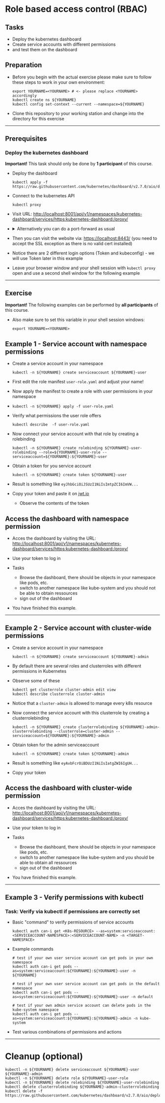 # Role based access control (RBAC)

## Tasks

* Deploy the kubernetes dashboard
* Create service accounts with different permissions
* and test them on the dashboard

## Preparation

* Before you begin with the actual exercise please make sure to follow these steps to work in your own environment:

  ```shell
  export YOURNAME=<YOURNAME> # <- please replace <YOURNAME> accordingly
  kubectl create ns ${YOURNAME}
  kubectl config set-context --current --namespace=${YOURNAME}
  ```

* Clone this repository to your working station and change into the directory for this exercise

---

## Prerequisites

### Deploy the kubernetes dashboard

**Important!** This task should only be done by **1 participant** of this course.

* Deploy the dashboard

  ```shell
  kubectl apply -f https://raw.githubusercontent.com/kubernetes/dashboard/v2.7.0/aio/deploy/recommended.yaml
  ```

* Connect to the kubernetes API

  ```shell
  kubectl proxy
  ```

* Visit URL:
  [http://localhost:8001/api/v1/namespaces/kubernetes-dashboard/services/https:kubernetes-dashboard:/proxy/](http://localhost:8001/api/v1/namespaces/kubernetes-dashboard/services/https:kubernetes-dashboard:/proxy/)

* <details><summary>Alternatively you can do a port-forward as usual</summary>

  ```shell
  kubectl port-forward svc/kubernetes-dashboard 8443:443
  ```

* Then you can visit the website via: [https://localhost:8443/](https://localhost:8443/) (you need to accept the SSL exception as there is no valid cert installed)

  </details>

* Notice there are 2 different login options (Token and kubeconfig) - we will use Token later in this example

* Leave your browser window and your shell session with `kubectl proxy` open and use a second shell window for the 
  following example 

---

## Exercise

**Important!** The following examples can be performed by **all participants** of this course.

* Also make sure to set this variable in your shell session windows:

  ```shell
  export YOURNAME=<YOURNAME>
  ```

## Example 1 - Service account with namespace permissions

* Create a service account in your namespace

  ```shell
  kubectl -n ${YOURNAME} create serviceaccount ${YOURNAME}-user
  ```

* First edit the role manifest `user-role.yaml` and adjust your name!

* Now apply the manifest to create a role with user permissions in your namespace

* ```shell
  kubectl -n ${YOURNAME} apply -f user-role.yaml
  ```

* Verify what permissions the user role offers

  ```shell
  kubectl describe  -f user-role.yaml 
  ```

* Now connect your service account with that role by creating a rolebinding

  ```shell
  kubectl -n ${YOURNAME} create rolebinding ${YOURNAME}-user-rolebinding --role=${YOURNAME}-user-role --serviceaccount=${YOURNAME}:${YOURNAME}-user
  ```

* Obtain a token for you service account

  ```shell
  kubectl -n ${YOURNAME} create token ${YOURNAME}-user
  ```

* Result is something like `eyJhbGciOiJSUzI1NiIsImtpZCI6ImVW...`

* Copy your token and paste it on [jwt.io](https://jwt.io)
  * Observe the contents of the token

## Access the dashboard with namespace permission

* Acces the dashboard by visiting the URL:
  [http://localhost:8001/api/v1/namespaces/kubernetes-dashboard/services/https:kubernetes-dashboard:/proxy/](http://localhost:8001/api/v1/namespaces/kubernetes-dashboard/services/https:kubernetes-dashboard:/proxy/)

* Use your token to log in

* Tasks
  * Browse the dashboard, there should be objects in your namespace like pods, etc.
  * switch to another namespace like kube-system and you should not be able to obtain ressources
  * sign out of the dashboard

* You have finished this example.

---

## Example 2 - Service account with cluster-wide permissions

* Create a service account in your namespace

  ```shell
  kubectl -n ${YOURNAME} create serviceaccount ${YOURNAME}-admin
  ```

* By default there are several roles and clusterroles with different permissions in Kubernetes

* Observe some of these

  ```shell
  kubectl get clusterrole cluster-admin edit view
  kubectl describe clusterrole cluster-admin
  ```

* Notice that a `cluster-admin` is allowed to manage every k8s resource

* Now connect the service account with this clusterrole by creating a clusterrolebinding

  ```shell
  kubectl -n ${YOURNAME} create clusterrolebinding ${YOURNAME}-admin-clusterrolebinding --clusterrole=cluster-admin --serviceaccount=${YOURNAME}:${YOURNAME}-admin
  ```

* Obtain token for the admin serviceaccount

  ```shell
  kubectl -n ${YOURNAME} create token ${YOURNAME}-admin
  ```

* Result is something like `eyAvbFcrOiBDUzI1NiIsIatgZWI6IgUH...`

* Copy your token

## Access the dashboard with cluster-wide permission

* Acces the dashboard by visiting the URL:
  [http://localhost:8001/api/v1/namespaces/kubernetes-dashboard/services/https:kubernetes-dashboard:/proxy/](http://localhost:8001/api/v1/namespaces/kubernetes-dashboard/services/https:kubernetes-dashboard:/proxy/)

* Use your token to log in

* Tasks
  * Browse the dashboard, there should be objects in your namespace like pods, etc.
  * switch to another namespace like kube-system and you should be able to obtain all ressources
  * sign out of the dashboard

* You have finished this example.

---

## Example 3 - Verify permissions with kubectl

### Task: Verify via kubectl if permissions are correctly set

* Basic "command" to verify permissions of service accounts

  ```shell
  kubectl auth can-i get <K8s-RESOURCE> --as=system:serviceaccount:<SERVICEACCOUNT-NAMESPACE>:<SERVICEACCOUNT-NAME> -n <TARGET-NAMESPACE>
  ```

* Example commands

  ```shell
  # test if your own user service account can get pods in your own namespace
  kubectl auth can-i get pods --as=system:serviceaccount:${YOURNAME}:${YOURNAME}-user -n ${YOURNAME}

  # test if your own user service account can get pods in the default namespace 
  kubectl auth can-i get pods --as=system:serviceaccount:${YOURNAME}:${YOURNAME}-user -n default
  
  # test if your own admin service account can delete pods in the kube-system namespace 
  kubectl auth can-i get pods --as=system:serviceaccount:${YOURNAME}:${YOURNAME}-admin -n kube-system
  ```

* Test various combinations of permissions and actions

---

# Cleanup (optional)

```shell
kubectl -n ${YOURNAME} delete serviceaccount ${YOURNAME}-user ${YOURNAME}-admin
kubectl -n ${YOURNAME} delete role ${YOURNAME}-user-role
kubectl -n ${YOURNAME} delete rolebinding ${YOURNAME}-user-rolebinding
kubectl delete clusterrolebinding ${YOURNAME}-admin-clusterrolebinding
kubectl delete -f https://raw.githubusercontent.com/kubernetes/dashboard/v2.7.0/aio/deploy/recommended.yaml
```
